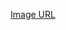 [Image URL](https://github.com/ritug2751999/CREDprofile/blob/cdb658bd07afaaa7967ebc73733760d4c9185dbd/WhatsApp%20Image%202025-05-20%20at%2022.16.15_77b9d401.jpg)

